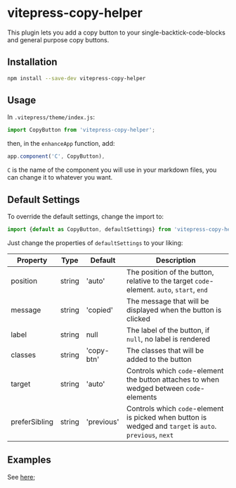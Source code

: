 # vitepress-copy-helper

This plugin lets you add a copy button to your single-backtick-code-blocks and general purpose copy buttons.

## Installation

```bash
npm install --save-dev vitepress-copy-helper
```

## Usage

In `.vitepress/theme/index.js`:

```js
import CopyButton from 'vitepress-copy-helper';
```
then, in the `enhanceApp` function, add:
```js
app.component('C', CopyButton),
```
`C` is the name of the component you will use in your markdown files, you can change it to whatever you want.

## Default Settings

To override the default settings, change the import to:
```js
import {default as CopyButton, defaultSettings} from 'vitepress-copy-helper'
```
Just change the properties of `defaultSettings` to your liking:

| Property | Type | Default | Description |
| --- | --- | --- | --- |
| position | string | 'auto' | The position of the button, relative to the target  `code`-element. `auto`, `start`, `end` |
| message | string | 'copied' | The message that will be displayed when the button is clicked |
| label | string | null | The label of the button, if `null`, no label is rendered |
| classes | string | 'copy-btn' | The classes that will be added to the button |
| target | string | 'auto' | Controls which `code`-element the button attaches to when wedged between `code`-elements |
| preferSibling | string | 'previous' | Controls which `code`-element is picked when button is wedged and `target` is `auto`. `previous`, `next` |

## Examples

See [here]();